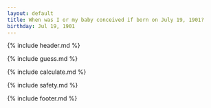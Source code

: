 ```yaml
---
layout: default
title: When was I or my baby conceived if born on July 19, 1901?
birthday: Jul 19, 1901
---
```


{% include header.md %}

{% include guess.md %}

{% include calculate.md %}

{% include safety.md %}

{% include footer.md %}



